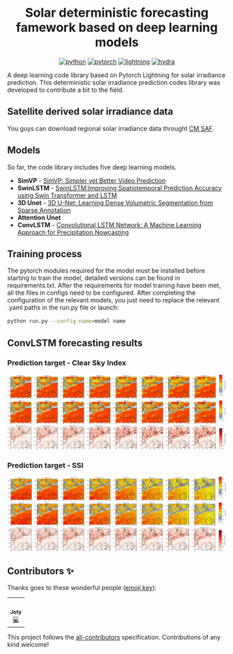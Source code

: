 
<div align="center">

# **Solar deterministic forecasting famework based on deep learning models**
[![python](https://img.shields.io/badge/-Python_3.8_%7C_3.9_%7C_3.10-blue?logo=python&logoColor=white)](https://github.com/pre-commit/pre-commit)
[![pytorch](https://img.shields.io/badge/PyTorch_1.3+-ee4c2c?logo=pytorch&logoColor=white)](https://pytorch.org/get-started/locally/)
[![lightning](https://img.shields.io/badge/-Lightning_2.0+-792ee5?logo=pytorchlightning&logoColor=white)](https://pytorchlightning.ai/)
[![hydra](https://img.shields.io/badge/Config-Hydra_1.2-89b8cd)](https://hydra.cc/) 
</div>

A deep learning code library based on Pytorch Lightning for solar irradiance prediction.
This deterministic solar irradiance prediction codes library was developed to contribute a bit to the field.
## Satellite derived solar irradiance data
You guys can download regional solar irradiance data throught [CM SAF](https://wui.cmsaf.eu/safira/action/viewProduktSearch).

## Models
So far, the code library includes five deep learning models.
-  **SimVP** - [SimVP: Simpler yet Better Video Prediction](https://arxiv.org/abs/2206.05099)
-  **SwinLSTM** - [SwinLSTM:Improving Spatiotemporal Prediction Accuracy using Swin Transformer and LSTM](https://arxiv.org/abs/2308.09891)
-  **3D Unet** - [3D U-Net: Learning Dense Volumetric Segmentation from Sparse Annotation](https://arxiv.org/abs/1606.06650)
-  **Attention Unet**
-  **ConvLSTM** - [Convolutional LSTM Network: A Machine Learning Approach for Precipitation Nowcasting](https://arxiv.org/abs/1506.04214)

## Training process
The pytorch modules required for the model must be installed before starting to train the model, detailed versions can be found in requirements.txt. After the requirements for model training have been met, all the files in configs need to be configured.
After completing the configuration of the relevant models, you just need to replace the relevant .yaml paths in the run.py file or launch:
```bash
python run.py --config-name=model name
```
## ConvLSTM forecasting results 
### Prediction target - Clear Sky Index
<div align="center">
<img src="fig/convlstm.jpg" width="800">
</div>

### Prediction target - SSI
<div align="center">
<img src="fig/SSI.jpg" width="800">
</div>

## Contributors ✨

Thanks goes to these wonderful people ([emoji key](https://allcontributors.org/docs/en/emoji-key)):

<!-- ALL-CONTRIBUTORS-LIST:START - Do not remove or modify this section -->
<!-- prettier-ignore-start -->
<!-- markdownlint-disable -->
<table>
  <tbody>
    <tr>
      <td align="center"><a href="https://jotyjt.github.io/"><img src="https://avatars.githubusercontent.com/u/158015348?v=4?s=100" width="100px;" alt=""/><br /><sub><b>Joty</b></sub></a><br /><a href="JOTYtao" title="Code">💻</a></td>
    </tr>
  </tbody>
</table>

<!-- markdownlint-restore -->
<!-- prettier-ignore-end -->

<!-- ALL-CONTRIBUTORS-LIST:END -->

This project follows the [all-contributors](https://github.com/all-contributors/all-contributors) specification. Contributions of any kind welcome!
